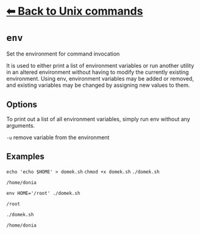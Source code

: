# [⬅ Back	to Unix commands](unix.md)
# `env`
Set the environment for command invocation

It is used to either print a list of environment variables or run another utility in an altered environment without having to modify the currently existing environment. Using env, environment variables may be added or removed, and existing variables may be changed by assigning new values to them.

## Options
To print out a list of all environment variables, simply run env without any arguments.

`-u` <variable> remove variable from the environment

## Examples
`echo 'echo $HOME' > domek.sh`
`chmod +x domek.sh`
`./domek.sh`
```
/home/donia
```

`env HOME='/root' ./domek.sh`
```
/root
```

`./domek.sh`
```
/home/donia
```
